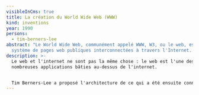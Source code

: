 ```yaml
---
visibleInCms: true
title: La création du World Wide Web (WWW)
kind: inventions
year: 1990
persons:
  - tim-berners-lee
abstract: "Le World Wide Web, communément appelé WWW, W3, ou le web, est un
  système de pages web publiques interconnectées à travers l'Internet. "
description: >-
  Le web et l'internet ne sont pas la même chose : le web est l'une des
  nombreuses applications bâties au-dessus de l'internet.


  Tim Berners-Lee a proposé l'architecture de ce qui a été ensuite connu sous le nom de World Wide Web. Il a créé les premiers serveurs web, navigateurs web, et pages web sur son ordinateur au laboratoire de recherches scientifiques CERN en 1990. En 1991, il a annoncé sa création sur le newsgroup alt.hypertext, indiquant ainsi pour la première fois que le web était rendu public.
---
```

